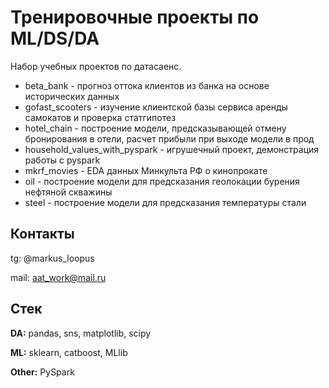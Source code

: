 
# Тренировочные проекты по ML/DS/DA

Набор учебных проектов по датасаенс.
* beta_bank - прогноз оттока клиентов из банка на основе исторических данных
* gofast_scooters - изучение клиентской базы сервиса аренды самокатов и проверка статгипотез
* hotel_chain - построение модели, предсказывающей отмену бронирования в отели, расчет прибыли при выходе модели в прод
* household_values_with_pyspark - игрушечный проект, демонстрация работы с pyspark
* mkrf_movies - EDA данных Минкульта РФ о кинопрокате
* oil - построение модели для предсказания геолокации бурения нефтяной скважины
* steel - построение модели для предсказания температуры стали


## Контакты

tg: @markus_loopus

mail: aat_work@mail.ru

## Стек

**DA:** pandas, sns, matplotlib, scipy

**ML:** sklearn, catboost, MLlib

**Other:** PySpark

